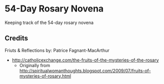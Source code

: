 # 54-Day Rosary Novena

Keeping track of the 54-day rosary novena


## Credits

Friuts & Reflections by: Patrice Fagnant-MacArthur
* http://catholicexchange.com/the-fruits-of-the-mysteries-of-the-rosary
    * Originally from http://spiritualwomanthoughts.blogspot.com/2009/07/fruits-of-mysteries-of-rosary.html
